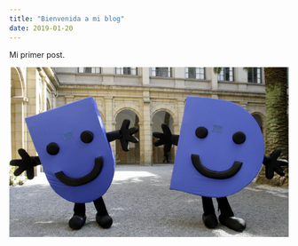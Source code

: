 ```yaml
---
title: "Bienvenida a mi blog"
date: 2019-01-20
---
```


Mi primer post.

![Imagen](/img/deustin.jpg)